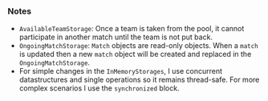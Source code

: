 ### Notes
- `AvailableTeamStorage`: Once a team is taken from the pool, it cannot participate in another match until the team is not put back.
- `OngoingMatchStorage`: `Match` objects are read-only objects. When a `match` is updated then a new `match` object will be created and replaced in the `OngoingMatchStorage`.
- For simple changes in the `InMemoryStorages`, I use concurrent datastructures and single operations so it remains thread-safe. For more complex scenarios I use the `synchronized` block.